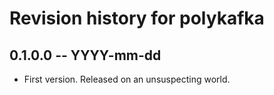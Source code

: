 # Revision history for polykafka

## 0.1.0.0 -- YYYY-mm-dd

* First version. Released on an unsuspecting world.
